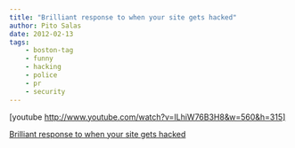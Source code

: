 ```yaml
---
title: "Brilliant response to when your site gets hacked"
author: Pito Salas
date: 2012-02-13
tags:
    - boston-tag
    - funny
    - hacking
    - police
    - pr
    - security
---
```




[youtube http://www.youtube.com/watch?v=ILhiW76B3H8&w=560&h=315]


[Brilliant response to when your site gets hacked](None)
